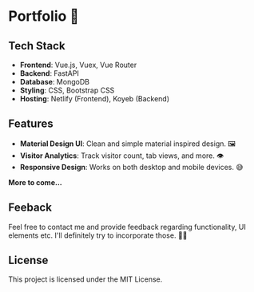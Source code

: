 # Portfolio 📄

## Tech Stack

- **Frontend**: Vue.js, Vuex, Vue Router
- **Backend**: FastAPI
- **Database**: MongoDB
- **Styling**: CSS, Bootstrap CSS
- **Hosting**: Netlify (Frontend), Koyeb (Backend)

## Features

- **Material Design UI**: Clean and simple material inspired design. 🖼️
- **Visitor Analytics**: Track visitor count, tab views, and more. 👁️
- **Responsive Design**: Works on both desktop and mobile devices. 😅

**More to come...**

## Feeback

Feel free to contact me and provide feedback regarding functionality, UI elements etc. I'll definitely try to incorporate those. 🙏🏻

## License

This project is licensed under the MIT License.


